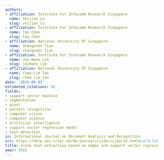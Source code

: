 ```yaml
---
authors:
- affiliation: Institute For Infocomm Research Singapore
  name: Shijian Lu
  slug: shijian_lu
- affiliation: Institute For Infocomm Research Singapore
  name: Tao Chen
  slug: tao_chen
- affiliation: National University Of Singapore
  name: Shangxuan Tian
  slug: shangxuan_tian
- affiliation: Institute For Infocomm Research Singapore
  name: Joo-Hwee Lim
  slug: joohwee_lim
- affiliation: National University Of Singapore
  name: Chew-Lim Tan
  slug: chew_lim_tan
date: '2015-06-01'
estimated_citations: 92
fields:
- support vector machine
- segmentation
- pixel
- pattern recognition
- computer vision
- computer science
- artificial intelligence
- support vector regression model
- text detection
in: International Journal on Document Analysis and Recognition
src: https://dblp.uni-trier.de/db/journals/ijdar/ijdar18.html#LuCTLT15
title: Scene text extraction based on edges and support vector regression
year: 2015
---
```

